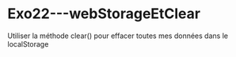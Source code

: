 # Exo22---webStorageEtClear
Utiliser la méthode clear() pour effacer toutes mes données dans le localStorage
